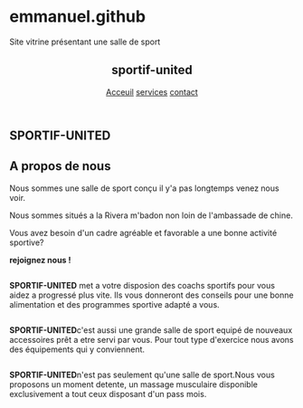 # emmanuel.github
Site vitrine présentant une salle de sport
<!DOCTYPE html>
<html lang="en">
<head>
  <meta charset="UTF-8">
  <meta http-equiv="X-UA-Compatible" content="IE=Edge">
  <meta name="viewport" content="width=device-width, initial-scale=1">

  <title>salle de sport Abidjan</title>
  
  <!-- HTML -->
  

  <!-- Custom Styles -->
  <link rel="stylesheet" href="style.css>

<body>
  <div class="total">
  <header class="nav">
    <div class="logo">
      <h2>sportif-united</h2>
    </div>
    <div class="navbar">
      <a href="#">Acceuil</a>
      <a href="#services">services</a>
      <a href="#">contact</a>
    </div>
  </header>
  <div class="h2">
  <h2>SPORTIF-UNITED <img src="Moi.jpg" alt=""></h2>
  </div>
  <div class="trea">
    <h2>A propos de nous</h2>
    <p>Nous sommes une salle de sport conçu il y'a pas longtemps venez nous voir.</p>
    <p>Nous sommes situés a la Rivera m'badon non loin de l'ambassade de chine.</p>
    <p>Vous avez besoin d'un cadre agréable et favorable a une bonne activité sportive? </p>
    <p><strong>rejoignez nous !</strong></p>
  </div>
  <div class="photo1">
    <img id="services" src="image1.jpg" alt="">
    <p><strong>SPORTIF-UNITED</strong> met a votre disposion des coachs sportifs pour vous aidez a progressé plus vite. Ils vous donneront des conseils pour une bonne alimentation et des programmes sportive adapté a vous.</p>
  </div>
  <div class="photo2">
    <img src="Image2.jpg" alt="">
    <p><strong>SPORTIF-UNITED</strong>c'est aussi une grande salle de sport equipé de nouveaux accessoires prêt a etre servi par vous.
    Pour tout type d'exercice nous avons des équipements qui y conviennent.</p>
  </div>
  <div class="photo3">
    <img src="Image3.jpg" alt="">
    <p><strong>SPORTIF-UNITED</strong>n'est pas seulement qu'une salle de sport.Nous vous proposons un moment detente, un massage musculaire disponible exclusivement a tout ceux disposant d'un pass mois.</p>
  </div>
  </div>
  <script src="main.js"></script>
</body>
</html>
